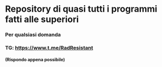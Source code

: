 # Repository di quasi tutti i programmi fatti alle superiori
### Per qualsiasi domanda
### TG: https://www.t.me/RadResistant
#### (Rispondo appena possibile)
